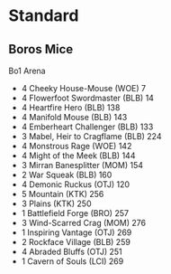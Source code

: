 # Standard

## Boros Mice

Bo1 Arena

- 4 Cheeky House-Mouse (WOE) 7
- 4 Flowerfoot Swordmaster (BLB) 14
- 4 Heartfire Hero (BLB) 138
- 4 Manifold Mouse (BLB) 143
- 4 Emberheart Challenger (BLB) 133
- 3 Mabel, Heir to Cragflame (BLB) 224
- 4 Monstrous Rage (WOE) 142
- 4 Might of the Meek (BLB) 144
- 3 Mirran Banesplitter (MOM) 154
- 2 War Squeak (BLB) 160
- 4 Demonic Ruckus (OTJ) 120
- 5 Mountain (KTK) 256
- 3 Plains (KTK) 250
- 1 Battlefield Forge (BRO) 257
- 3 Wind-Scarred Crag (MOM) 276
- 1 Inspiring Vantage (OTJ) 269
- 2 Rockface Village (BLB) 259
- 4 Abraded Bluffs (OTJ) 251
- 1 Cavern of Souls (LCI) 269
